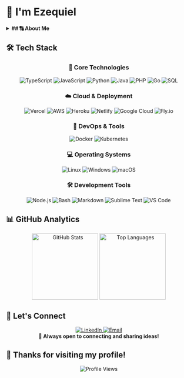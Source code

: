 <!--
  ╔══════════════════════════════════════════════════════════════════════════════╗
  ║                          👋 Hello! I'm Ezequiel                              ║
  ║                    Software Engineer | Full-Stack Developer                  ║
  ╚══════════════════════════════════════════════════════════════════════════════╝
-->

# 👋 I'm Ezequiel

<details>
  <summary><strong>## 🔠 About Me</strong></summary>

<strong>💻 Software Engineer | Full-Stack Developer | Problem Solver</strong><br><br>
I'm a software engineer with over <strong>13 years</strong> of experience building digital solutions across different areas of tech. I enjoy solving complex problems and learning something new every day.<br><br>
🚀 Always building something new<br>
🌟 Open to collaboration<br>
💡 Love sharing ideas

</details>

## 🛠️ Tech Stack

<div align="center">

### 💎 Core Technologies

![TypeScript](https://img.shields.io/badge/TypeScript-007ACC?style=for-the-badge&logo=typescript&logoColor=white)
![JavaScript](https://img.shields.io/badge/JavaScript-F7DF1E?style=for-the-badge&logo=javascript&logoColor=black)
![Python](https://img.shields.io/badge/Python-3776AB?style=for-the-badge&logo=python&logoColor=white)
![Java](https://img.shields.io/badge/Java-ED8B00?style=for-the-badge&logo=openjdk&logoColor=white)
![PHP](https://img.shields.io/badge/PHP-777BB4?style=for-the-badge&logo=php&logoColor=white)
![Go](https://img.shields.io/badge/Go-00ADD8?style=for-the-badge&logo=go&logoColor=white)
![SQL](https://img.shields.io/badge/SQL-4479A1?style=for-the-badge&logo=postgresql&logoColor=white)

### ☁️ Cloud & Deployment

![Vercel](https://img.shields.io/badge/Vercel-000000?style=for-the-badge&logo=vercel&logoColor=white)
![AWS](https://img.shields.io/badge/AWS-232F3E?style=for-the-badge&logo=amazon-aws&logoColor=white)
![Heroku](https://img.shields.io/badge/Heroku-430098?style=for-the-badge&logo=heroku&logoColor=white)
![Netlify](https://img.shields.io/badge/Netlify-00C7B7?style=for-the-badge&logo=netlify&logoColor=white)
![Google Cloud](https://img.shields.io/badge/Google_Cloud-4285F4?style=for-the-badge&logo=google-cloud&logoColor=white)
![Fly.io](https://img.shields.io/badge/Fly.io-011627?style=for-the-badge&logo=flydotio&logoColor=white)

### 🔧 DevOps & Tools

![Docker](https://img.shields.io/badge/Docker-2496ED?style=for-the-badge&logo=docker&logoColor=white)
![Kubernetes](https://img.shields.io/badge/Kubernetes-326CE5?style=for-the-badge&logo=kubernetes&logoColor=white)

### 💻 Operating Systems

![Linux](https://img.shields.io/badge/Linux-FCC624?style=for-the-badge&logo=linux&logoColor=black)
![Windows](https://img.shields.io/badge/Windows-0078D6?style=for-the-badge&logo=windows&logoColor=white)
![macOS](https://img.shields.io/badge/macOS-000000?style=for-the-badge&logo=apple&logoColor=white)

### 🛠️ Development Tools

![Node.js](https://img.shields.io/badge/Node.js-43853D?style=for-the-badge&logo=node.js&logoColor=white)
![Bash](https://img.shields.io/badge/Bash-4EAA25?style=for-the-badge&logo=gnu-bash&logoColor=white)
![Markdown](https://img.shields.io/badge/Markdown-000000?style=for-the-badge&logo=markdown&logoColor=white)
![Sublime Text](https://img.shields.io/badge/Sublime_Text-FF9800?style=for-the-badge&logo=sublime-text&logoColor=white)
![VS Code](https://img.shields.io/badge/VS_Code-007ACC?style=for-the-badge&logo=visual-studio-code&logoColor=white)

</div>

## 📊 GitHub Analytics

<div align="center">
  <img height="180em" src="https://github-readme-stats.vercel.app/api?username=eimf&show_icons=true&theme=tokyonight&hide_border=true&bg_color=0D1117&title_color=58A6FF&icon_color=58A6FF&text_color=C9D1D9" alt="GitHub Stats" />
  <img height="180em" src="https://github-readme-stats.vercel.app/api/top-langs/?username=eimf&layout=compact&theme=tokyonight&hide_border=true&bg_color=0D1117&title_color=58A6FF&text_color=C9D1D9" alt="Top Languages" />
</div>

## 🤝 Let's Connect

<div align="center">
  <a href="https://www.linkedin.com/in/ezzykeeel/" target="_blank" rel="noopener noreferrer">
    <img src="https://img.shields.io/badge/LinkedIn-0A66C2?style=for-the-badge&logo=linkedin&logoColor=white" alt="LinkedIn" />
  </a>
  <a href="mailto:lzdzel@gmail.com" target="_blank" rel="noopener noreferrer">
    <img src="https://img.shields.io/badge/Email-D14836?style=for-the-badge&logo=gmail&logoColor=white" alt="Email" />
  </a>
  <br>
  <strong>💬 Always open to connecting and sharing ideas!</strong>
</div>

## 🌟 Thanks for visiting my profile!

<div align="center">
  <img src="https://komarev.com/ghpvc/?username=eimf&color=58A6FF&style=for-the-badge" alt="Profile Views" />
</div>

<!--
  ╔══════════════════════════════════════════════════════════════════════════════╗
  ║  "The best way to predict the future is to create it." - Peter Drucker       ║
  ╚══════════════════════════════════════════════════════════════════════════════╝
-->
